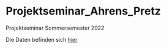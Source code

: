 # Projektseminar_Ahrens_Pretz
Projektseminar Sommersemester 2022

Die Daten befinden sich [hier](https://uni-siegen.sciebo.de/s/AIFCFeJse2es9GT)
